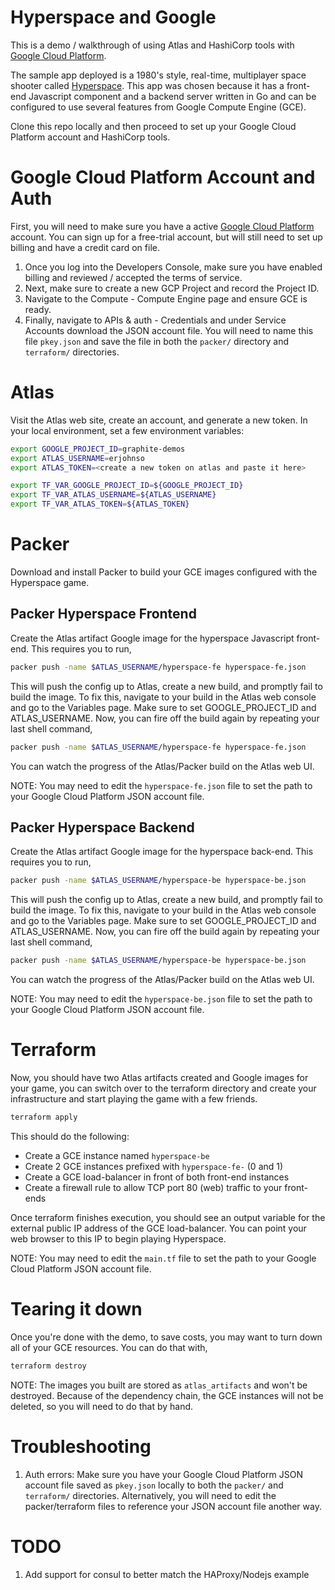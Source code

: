 # Hyperspace and Google
This is a demo / walkthrough of using Atlas and HashiCorp tools with
[Google Cloud Platform](https://cloud.google.com/).

The sample app deployed is a 1980's style, real-time, multiplayer space
shooter called [Hyperspace](https://github.com/kenpratt/hyperspace). This
app was chosen because it has a front-end Javascript component and a
backend server written in Go and can be configured to use several features
from Google Compute Engine (GCE).

Clone this repo locally and then proceed to set up your Google Cloud Platform
account and HashiCorp tools.

# Google Cloud Platform Account and Auth
First, you will need to make sure you have a active
[Google Cloud Platform](https://cloud.google.com/) account. You can sign up
for a free-trial account, but will still need to set up billing and have a
credit card on file.

1. Once you log into the Developers Console, make sure you have enabled
   billing and reviewed / accepted the terms of service.
2. Next, make sure to create a new GCP Project and record the Project ID.
3. Navigate to the Compute - Compute Engine page and ensure GCE is ready.
4. Finally, navigate to APIs & auth - Credentials and under Service Accounts
   download the JSON account file. You will need to name this file `pkey.json`
   and save the file in both the `packer/` directory and `terraform/`
   directories.

# Atlas
Visit the Atlas web site, create an account, and generate a new token. In your
local environment, set a few environment variables:

```sh
export GOOGLE_PROJECT_ID=graphite-demos
export ATLAS_USERNAME=erjohnso
export ATLAS_TOKEN=<create a new token on atlas and paste it here>

export TF_VAR_GOOGLE_PROJECT_ID=${GOOGLE_PROJECT_ID}
export TF_VAR_ATLAS_USERNAME=${ATLAS_USERNAME}
export TF_VAR_ATLAS_TOKEN=${ATLAS_TOKEN}
```

# Packer
Download and install Packer to build your GCE images configured with the
Hyperspace game.

## Packer Hyperspace Frontend
Create the Atlas artifact Google image for the hyperspace Javascript front-end.
This requires you to run,

```sh
packer push -name $ATLAS_USERNAME/hyperspace-fe hyperspace-fe.json
```

This will push the config up to Atlas, create a new build, and promptly fail
to build the image.  To fix this, navigate to your build in the Atlas web
console and go to the Variables page. Make sure to set GOOGLE_PROJECT_ID and
ATLAS_USERNAME. Now, you can fire off the build again by repeating your
last shell command,

```sh
packer push -name $ATLAS_USERNAME/hyperspace-fe hyperspace-fe.json
```

You can watch the progress of the Atlas/Packer build on the Atlas web UI.

NOTE: You may need to edit the `hyperspace-fe.json` file to set the path to your
      Google Cloud Platform JSON account file.

## Packer Hyperspace Backend
Create the Atlas artifact Google image for the hyperspace back-end. This
requires you to run,

```sh
packer push -name $ATLAS_USERNAME/hyperspace-be hyperspace-be.json
```

This will push the config up to Atlas, create a new build, and promptly fail
to build the image.  To fix this, navigate to your build in the Atlas web
console and go to the Variables page. Make sure to set GOOGLE_PROJECT_ID and
ATLAS_USERNAME. Now, you can fire off the build again by repeating your
last shell command,

```sh
packer push -name $ATLAS_USERNAME/hyperspace-be hyperspace-be.json
```

You can watch the progress of the Atlas/Packer build on the Atlas web UI.

NOTE: You may need to edit the `hyperspace-be.json` file to set the path to your
      Google Cloud Platform JSON account file.

# Terraform
Now, you should have two Atlas artifacts created and Google images for your
game, you can switch over to the terraform directory and create your
infrastructure and start playing the game with a few friends.

```sh
terraform apply
```

This should do the following:

* Create a GCE instance named `hyperspace-be`
* Create 2 GCE instances prefixed with `hyperspace-fe-` (0 and 1)
* Create a GCE load-balancer in front of both front-end instances
* Create a firewall rule to allow TCP port 80 (web) traffic to your front-ends

Once terraform finishes execution, you should see an output variable for
the external public IP address of the GCE load-balancer.  You can point
your web browser to this IP to begin playing Hyperspace.

NOTE: You may need to edit the `main.tf` file to set the path to your
      Google Cloud Platform JSON account file.

# Tearing it down
Once you're done with the demo, to save costs, you may want to turn down
all of your GCE resources. You can do that with,

```sh
terraform destroy
```

NOTE: The images you built are stored as `atlas_artifacts` and won't be
      destroyed. Because of the dependency chain, the GCE instances will
      not be deleted, so you will need to do that by hand.

# Troubleshooting
1. Auth errors: Make sure you have your Google Cloud Platform JSON account
   file saved as `pkey.json` locally to both the `packer/` and `terraform/`
   directories. Alternatively, you will need to edit the packer/terraform
   files to reference your JSON account file another way.

# TODO
1. Add support for consul to better match the HAProxy/Nodejs example
